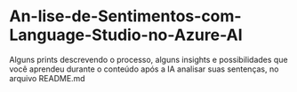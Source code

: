 # An-lise-de-Sentimentos-com-Language-Studio-no-Azure-AI
Alguns prints descrevendo o processo, alguns insights e possibilidades que você aprendeu durante o conteúdo após a IA analisar suas sentenças, no arquivo README.md
